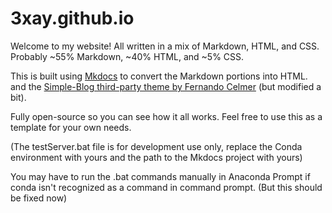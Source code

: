 # 3xay.github.io

Welcome to my website!
All written in a mix of Markdown, HTML, and CSS.
Probably ~55% Markdown, ~40% HTML, and ~5% CSS.

This is built using [Mkdocs](https://mkdocs.org) to convert the Markdown portions into HTML.
and the [Simple-Blog third-party theme by Fernando Celmer](https://github.com/FernandoCelmer/mkdocs-simple-blog) (but modified a bit).

Fully open-source so you can see how it all works.
Feel free to use this as a template for your own needs.

(The testServer.bat file is for development use only, replace the
Conda environment with yours and the path to the Mkdocs project with yours)

You may have to run the .bat commands manually in Anaconda Prompt if conda isn't recognized as a command in command prompt. (But this should be fixed now)
